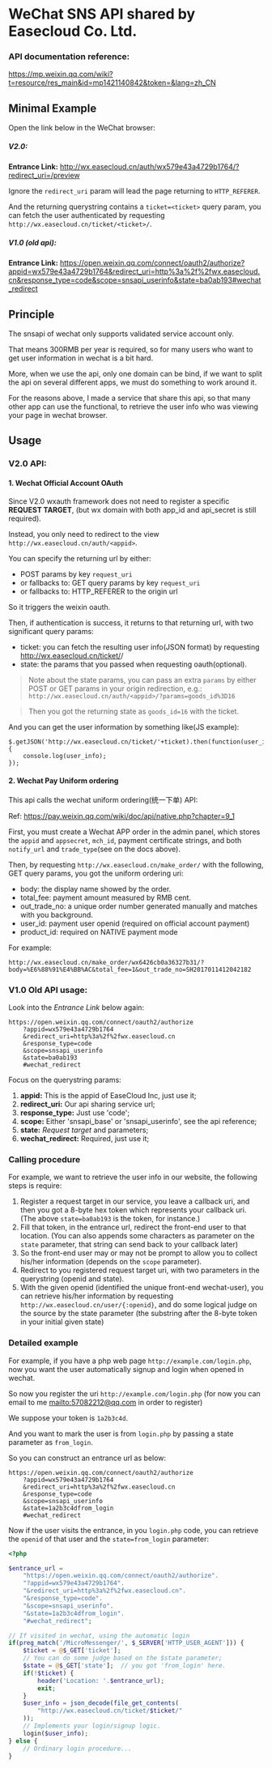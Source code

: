 WeChat SNS API shared by Easecloud Co. Ltd.
===========================================

### API documentation reference:

<https://mp.weixin.qq.com/wiki?t=resource/res_main&id=mp1421140842&token=&lang=zh_CN>

Minimal Example
---------------

Open the link below in the WeChat browser:

##### V2.0:

**Entrance Link:** <http://wx.easecloud.cn/auth/wx579e43a4729b1764/?redirect_uri=/preview>

Ignore the `redirect_uri` param will lead the page returning to `HTTP_REFERER`.

And the returning querystring contains a `ticket=<ticket>` query param, you can fetch the user
authenticated by requesting `http://wx.easecloud.cn/ticket/<ticket>/`.

##### V1.0 (old api):

**Entrance Link:** <https://open.weixin.qq.com/connect/oauth2/authorize?appid=wx579e43a4729b1764&redirect_uri=http%3a%2f%2fwx.easecloud.cn&response_type=code&scope=snsapi_userinfo&state=ba0ab193#wechat_redirect>

Principle
---------

The snsapi of wechat only supports validated service account only.

That means 300RMB per year is required, so for many users who want to get user
information in wechat is a bit hard.

More, when we use the api, only one domain can be bind, if we want to split the
api on several different apps, we must do something to work around it.

For the reasons above, I made a service that share this api, so that many other
app can use the functional, to retrieve the user info who was viewing your page
in wechat browser.

Usage
-----

### V2.0 API:

#### 1. Wechat Official Account OAuth

Since V2.0 wxauth framework does not need to register a specific **REQUEST TARGET**,
(but wx domain with both app_id and api_secret is still required).

Instead, you only need to redirect to the view `http://wx.easecloud.cn/auth/<appid>`.

You can specify the returning url by either:

+ POST params by key `request_uri`
+ or fallbacks to: GET query params by key `request_uri`
+ or fallbacks to: HTTP_REFERER to the origin url

So it triggers the weixin oauth.

Then, if authentication is success, it returns to that returning url, with two
significant query params:

+ ticket: you can fetch the resulting user info(JSON format) by requesting
  http://wx.easecloud.cn/ticket/<ticket>/
+ state: the params that you passed when requesting oauth(optional).

> Note about the state params, you can pass an extra `params` by either POST or GET
params in your origin redirection, e.g.: `http://wx.easecloud.cn/auth/<appid>/?params=goods_id%3D16`

> Then you got the returning state as `goods_id=16` with the ticket.

And you can get the user information by something like(JS example):

```
$.getJSON('http://wx.easecloud.cn/ticket/'+ticket).then(function(user_info) {
    console.log(user_info);
});
```

#### 2. Wechat Pay Uniform ordering

This api calls the wechat uniform ordering(统一下单) API:

Ref: <https://pay.weixin.qq.com/wiki/doc/api/native.php?chapter=9_1>

First, you must create a Wechat APP order in the admin panel, which stores the
`appid` and `appsecret`, `mch_id`, payment certificate strings,
and both `notify_url` and `trade_type`(see on the docs above).

Then, by requesting `http://wx.easecloud.cn/make_order/` with the following,
GET query params, you got the uniform ordering uri:

+ body: the display name showed by the order.
+ total_fee: payment amount measured by RMB cent.
+ out_trade_no: a unique order number generated manually and matches with you background.
+ user_id: payment user openid (required on official account payment)
+ product_id: required on NATIVE payment mode

For example:

```
http://wx.easecloud.cn/make_order/wx6426cb0a36327b31/?body=%E6%88%91%E4%BB%AC&total_fee=1&out_trade_no=SH2017011412042182
```

### V1.0 Old API usage:

Look into the *Entrance Link* below again:

```
https://open.weixin.qq.com/connect/oauth2/authorize
    ?appid=wx579e43a4729b1764
    &redirect_uri=http%3a%2f%2fwx.easecloud.cn
    &response_type=code
    &scope=snsapi_userinfo
    &state=ba0ab193
    #wechat_redirect
```

Focus on the querystring params:

1. **appid:** This is the appid of EaseCloud Inc, just use it;
2. **redirect_uri:** Our api sharing service url;
3. **response_type:** Just use 'code';
4. **scope:** Either 'snsapi_base' or 'snsapi_userinfo', see the api reference;
5. **state:** *Request target* and parameters;
6. **wechat_redirect:** Required, just use it;

### Calling procedure

For example, we want to retrieve the user info in our website, the following
steps is require:

1. Register a request target in our service, you leave a callback uri, and then
   you got a 8-byte hex token which represents your callback uri.
   (The above `state=ba0ab193` is the token, for instance.)
2. Fill that token, in the entrance url, redirect the front-end user to that
   location. (You can also appends some characters as parameter on the `state`
   parameter, that string can send back to your callback later)
3. So the front-end user may or may not be prompt to allow you to collect
   his/her information (depends on the `scope` parameter).
4. Redirect to you registered request target uri, with two parameters in the
   querystring (openid and state).
5. With the given openid (identified the unique front-end wechat-user), you can
   retrieve his/her information by requesting
   `http://wx.easecloud.cn/user/{:openid}`, and do some logical judge on the
   source by the state parameter (the substring after the 8-byte token in your
   initial given state)

### Detailed example

For example, if you have a php web page `http://example.com/login.php`, now you
want the user automatically signup and login when opened in wechat.

So now you register the uri `http://example.com/login.php` (for now you can
email to me <mailto:57082212@qq.com> in order to register)

We suppose your token is `1a2b3c4d`.

And you want to mark the user is from `login.php` by passing a state parameter
as `from_login`.

So you can construct an entrance url as below:

```
https://open.weixin.qq.com/connect/oauth2/authorize
    ?appid=wx579e43a4729b1764
    &redirect_uri=http%3a%2f%2fwx.easecloud.cn
    &response_type=code
    &scope=snsapi_userinfo
    &state=1a2b3c4dfrom_login
    #wechat_redirect
```

Now if the user visits the entrance, in you `login.php` code, you can retrieve
the `openid` of that user and the `state=from_login` parameter:

```php
<?php

$entrance_url =
    "https://open.weixin.qq.com/connect/oauth2/authorize".
    "?appid=wx579e43a4729b1764".
    "&redirect_uri=http%3a%2f%2fwx.easecloud.cn".
    "&response_type=code".
    "&scope=snsapi_userinfo".
    "&state=1a2b3c4dfrom_login".
    "#wechat_redirect";

// If visited in wechat, using the automatic login
if(preg_match('/MicroMessenger/', $_SERVER['HTTP_USER_AGENT'])) {
    $ticket = @$_GET['ticket'];
    // You can do some judge based on the $state parameter;
    $state = @$_GET['state'];  // you got 'from_login' here.
    if(!$ticket) {
        header('Location: '.$entrance_url);
        exit;
    }
    $user_info = json_decode(file_get_contents(
        "http://wx.easecloud.cn/ticket/$ticket/"
    ));
    // Implements your login/signup logic.
    login($user_info);
} else {
    // Ordinary login procedure...
}

```






